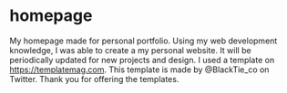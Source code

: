 # homepage

My homepage made for personal portfolio. 
Using my web development knowledge, I was able to create a my personal website.
It will be periodically updated for new projects and design. 
I used a template on https://templatemag.com.
This template is made by @BlackTie_co on Twitter. 
Thank you for offering the templates.
